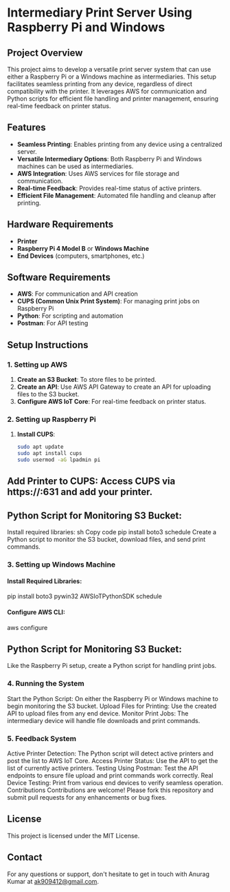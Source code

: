 # Intermediary Print Server Using Raspberry Pi and Windows

## Project Overview
This project aims to develop a versatile print server system that can use either a Raspberry Pi or a Windows machine as intermediaries. This setup facilitates seamless printing from any device, regardless of direct compatibility with the printer. It leverages AWS for communication and Python scripts for efficient file handling and printer management, ensuring real-time feedback on printer status.

## Features
- **Seamless Printing**: Enables printing from any device using a centralized server.
- **Versatile Intermediary Options**: Both Raspberry Pi and Windows machines can be used as intermediaries.
- **AWS Integration**: Uses AWS services for file storage and communication.
- **Real-time Feedback**: Provides real-time status of active printers.
- **Efficient File Management**: Automated file handling and cleanup after printing.

## Hardware Requirements
- **Printer**
- **Raspberry Pi 4 Model B** or **Windows Machine**
- **End Devices** (computers, smartphones, etc.)

## Software Requirements
- **AWS**: For communication and API creation
- **CUPS (Common Unix Print System)**: For managing print jobs on Raspberry Pi
- **Python**: For scripting and automation
- **Postman**: For API testing

## Setup Instructions

### 1. Setting up AWS
1. **Create an S3 Bucket**: To store files to be printed.
2. **Create an API**: Use AWS API Gateway to create an API for uploading files to the S3 bucket.
3. **Configure AWS IoT Core**: For real-time feedback on printer status.

### 2. Setting up Raspberry Pi
1. **Install CUPS**: 
   ```sh
   sudo apt update
   sudo apt install cups
   sudo usermod -aG lpadmin pi
## Add Printer to CUPS: Access CUPS via https://<Raspberry Pi IP>:631 and add your printer.
## Python Script for Monitoring S3 Bucket:
Install required libraries:
sh
Copy code
pip install boto3 schedule
Create a Python script to monitor the S3 bucket, download files, and send print commands.

### 3. Setting up Windows Machine
#### Install Required Libraries:

pip install boto3 pywin32 AWSIoTPythonSDK schedule
#### Configure AWS CLI:

aws configure
## Python Script for Monitoring S3 Bucket:
Like the Raspberry Pi setup, create a Python script for handling print jobs.
### 4. Running the System
Start the Python Script: On either the Raspberry Pi or Windows machine to begin monitoring the S3 bucket.
Upload Files for Printing: Use the created API to upload files from any end device.
Monitor Print Jobs: The intermediary device will handle file downloads and print commands.
### 5. Feedback System
Active Printer Detection: The Python script will detect active printers and post the list to AWS IoT Core.
Access Printer Status: Use the API to get the list of currently active printers.
Testing
Using Postman: Test the API endpoints to ensure file upload and print commands work correctly.
Real Device Testing: Print from various end devices to verify seamless operation.
Contributions
Contributions are welcome! Please fork this repository and submit pull requests for any enhancements or bug fixes.

## License
This project is licensed under the MIT License.

## Contact
For any questions or support, don't hesitate to get in touch with Anurag Kumar at ak909412@gmail.com.
